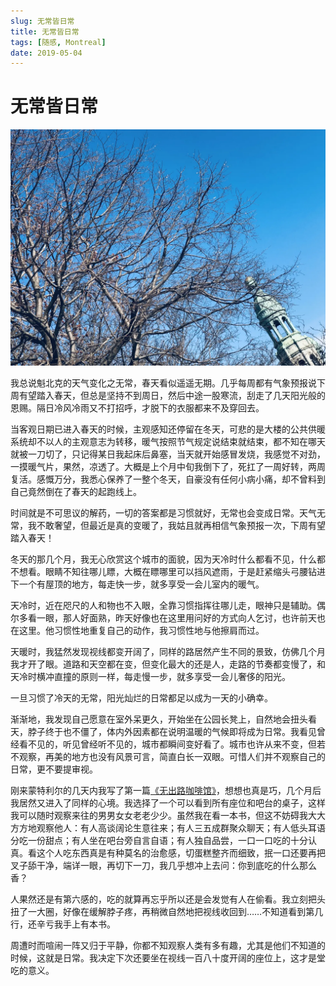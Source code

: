 ```yaml
---
slug: 无常皆日常
title: 无常皆日常
tags: [随感, Montreal]
date: 2019-05-04
---
```


# 无常皆日常

![mtl](./img/wuchang.jpg)

我总说魁北克的天气变化之无常，春天看似遥遥无期。几乎每周都有气象预报说下周有望踏入春天，但总是坚持不到周日，然后中途一股寒流，刮走了几天阳光般的恩赐。隔日冷风冷雨又不打招呼，才脱下的衣服都来不及穿回去。

当客观日期已进入春天的时候，主观感知还停留在冬天，可悲的是大楼的公共供暖系统却不以人的主观意志为转移，暖气按照节气规定说结束就结束，都不知在哪天就被一刀切了，只记得某日我起床后鼻塞，当天就开始感冒发烧，我感觉不对劲，一摸暖气片，果然，凉透了。大概是上个月中旬我倒下了，死扛了一周好转，两周复活。感慨万分，我悉心保养了一整个冬天，自豪没有任何小病小痛，却不曾料到自己竟然倒在了春天的起跑线上。

时间就是不可思议的解药，一切的答案都是习惯就好，无常也会变成日常。天气无常，我不敢奢望，但最近是真的变暖了，我姑且就再相信气象预报一次，下周有望踏入春天！

冬天的那几个月，我无心欣赏这个城市的面貌，因为天冷时什么都看不见，什么都不想看。眼睛不知往哪儿瞟，大概在瞟哪里可以挡风遮雨，于是赶紧缩头弓腰钻进下一个有屋顶的地方，每走快一步，就多享受一会儿室内的暖气。

天冷时，近在咫尺的人和物也不入眼，全靠习惯指挥往哪儿走，眼神只是辅助。偶尔多看一眼，那人好面熟，昨天好像也在这里用问好的方式向人乞讨，也许前天也在这里。他习惯性地重复自己的动作，我习惯性地与他擦肩而过。

天暖时，我猛然发现视线都变开阔了，同样的路居然产生不同的景致，仿佛几个月我才开了眼。道路和天空都在变，但变化最大的还是人，走路的节奏都变慢了，和天冷时横冲直撞的原则一样，每走慢一步，就多享受一会儿奢侈的阳光。

一旦习惯了冷天的无常，阳光灿烂的日常都足以成为一天的小确幸。

渐渐地，我发现自己愿意在室外呆更久，开始坐在公园长凳上，自然地会扭头看天，脖子终于也不僵了，体内外因素都在说明温暖的气候即将成为日常。我看见曾经看不见的，听见曾经听不见的，城市都瞬间变好看了。城市也许从来不变，但若不观察，再美的地方也没有风景可言，简直白长一双眼。可惜人们并不观察自己的日常，更不要提审视。

刚来蒙特利尔的几天内我写了第一篇[《无出路咖啡馆》](/无出路咖啡馆)，想想也真是巧，几个月后我居然又进入了同样的心境。我选择了一个可以看到所有座位和吧台的桌子，这样我可以随时观察来往的男男女女老老少少。虽然我在看一本书，但这不妨碍我大大方方地观察他人：有人高谈阔论生意往来；有人三五成群聚众聊天；有人低头耳语分吃一份甜点；有人坐在吧台旁自言自语；有人独自品尝，一口一口吃的十分认真。看这个人吃东西真是有种莫名的治愈感，切蛋糕整齐而细致，抿一口还要再把叉子舔干净，端详一眼，再切下一刀，我几乎想冲上去问：你到底吃的什么那么香？

人果然还是有第六感的，吃的就算再忘乎所以还是会发觉有人在偷看。我立刻把头扭了一大圈，好像在缓解脖子疼，再稍微自然地把视线收回到……不知道看到第几行，还辛亏我手上有本书。

周遭时而喧闹一阵又归于平静，你都不知观察人类有多有趣，尤其是他们不知道的时候，这就是日常。我决定下次还要坐在视线一百八十度开阔的座位上，这才是堂吃的意义。